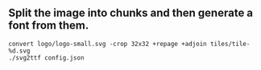 ## Split the image into chunks and then generate a font from them.
```
convert logo/logo-small.svg -crop 32x32 +repage +adjoin tiles/tile-%d.svg
./svg2ttf config.json
```
